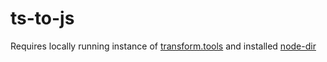# ts-to-js

Requires locally running instance of [transform.tools](https://github.com/ritz078/transform) and installed [node-dir](https://github.com/fshost/node-dir)
